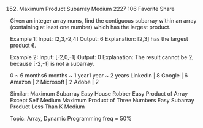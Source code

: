 152. Maximum Product Subarray
Medium 2227 106 Favorite Share

Given an integer array nums, find the contiguous subarray within an array (containing at least one number) which has the largest product.

Example 1:
Input: [2,3,-2,4]
Output: 6
Explanation: [2,3] has the largest product 6.

Example 2:
Input: [-2,0,-1]
Output: 0
Explanation: The result cannot be 2, because [-2,-1] is not a subarray.

0 ~ 6 months6 months ~ 1 year1 year ~ 2 years
LinkedIn | 8 Google | 6 Amazon | 2 Microsoft | 2 Adobe | 2

Similar:
Maximum Subarray Easy
House Robber Easy
Product of Array Except Self Medium
Maximum Product of Three Numbers Easy
Subarray Product Less Than K Medium

Topic: Array, Dynamic Programming
freq = 50%
